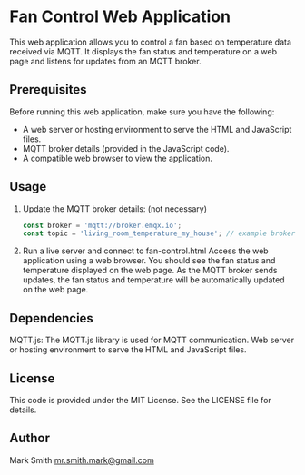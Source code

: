 # Fan Control Web Application

This web application allows you to control a fan based on temperature data received via MQTT. It displays the fan status and temperature on a web page and listens for updates from an MQTT broker.

## Prerequisites

Before running this web application, make sure you have the following:

- A web server or hosting environment to serve the HTML and JavaScript files.
- MQTT broker details (provided in the JavaScript code).
- A compatible web browser to view the application.

## Usage

1. Update the MQTT broker details: (not necessary)

   ```javascript
   const broker = 'mqtt://broker.emqx.io';
   const topic = 'living_room_temperature_my_house'; // example broker and topic

2. Run a live server and connect to fan-control.html
Access the web application using a web browser. You should see the fan status and temperature displayed on the web page.
As the MQTT broker sends updates, the fan status and temperature will be automatically updated on the web page.

## Dependencies

MQTT.js: The MQTT.js library is used for MQTT communication.
Web server or hosting environment to serve the HTML and JavaScript files.

## License

This code is provided under the MIT License. See the LICENSE file for details.

## Author

Mark Smith <mr.smith.mark@gmail.com>
